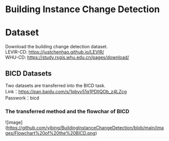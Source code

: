 # Building Instance Change Detection

# Dataset
Download the building change detection dataset.  
LEVIR-CD: https://justchenhao.github.io/LEVIR/   
WHU-CD: https://study.rsgis.whu.edu.cn/pages/download/
## BICD Datasets
Two datasets are transferred into the BICD task.  
Link：https://pan.baidu.com/s/1qbvv51q1PDIlQOb_z4LZcg  
Passwork：bicd  
### The transferred method and the flowchar of BICD
![image] (https://github.com/yjbing/BuildingInstanceChangeDetection/blob/main/images/Flowchart%20of%20the%20BICD.png)
